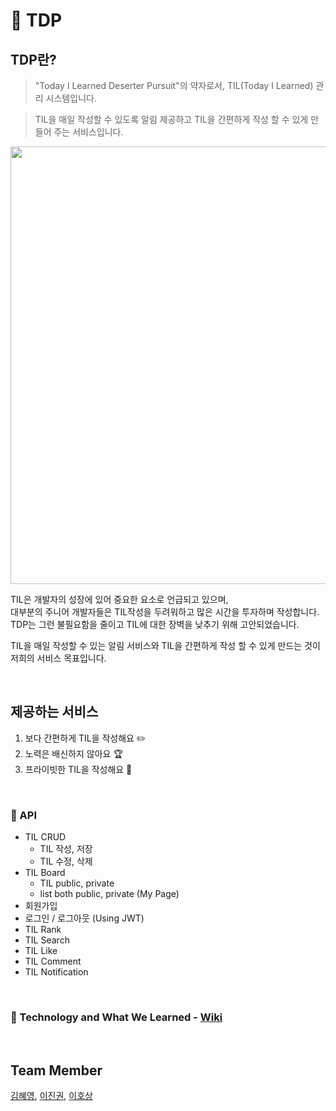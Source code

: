 # 📝 TDP
## TDP란?

> "Today I Learned Deserter Pursuit"의 약자로서, TIL(Today I Learned) 관리 시스템입니다.

> TIL을 매일 작성할 수 있도록 알림 제공하고 TIL을 간편하게 작성 할 수 있게 만들어 주는 서비스입니다.

<img width="700" src="https://user-images.githubusercontent.com/29566893/145568826-86a27353-991f-4758-9225-78b9417936fd.png">

TIL은 개발자의 성장에 있어 중요한 요소로 언급되고 있으며, <br>
대부분의 주니어 개발자들은 TIL작성을 두려워하고 많은 시간을 투자하며 작성합니다.<br> 
TDP는 그런 불필요함을 줄이고 TIL에 대한 장벽을 낮추기 위해 고안되었습니다.<br> 

TIL을 매일 작성할 수 있는 알림 서비스와 TIL을 간편하게 작성 할 수 있게 만드는 것이 저희의 서비스 목표입니다.

<br>

## 제공하는 서비스
1. 보다 간편하게 TIL을 작성해요 ✏️
2. 노력은 배신하지 않아요 🏆
3. 프라이빗한 TIL을 작성해요 🔐

<br>

### 🚀 API
- TIL CRUD
    - TIL 작성, 저장
    - TIL 수정, 삭제
- TIL Board
    - TIL public, private
    - list both public, private (My Page)
- 회원가입
- 로그인 / 로그아웃 (Using JWT)
- TIL Rank
- TIL Search
- TIL Like 
- TIL Comment
- TIL Notification

<br>

### 🚀 Technology and What We Learned - [Wiki](https://github.com/0sunzero0/TDP/wiki/4.-Technology-&-What-We-Learned)

<br>

## Team Member
[김혜영](https://github.com/0sunzero0), [이진권](https://github.com/dlwlsrnjs), [이호상](https://github.com/dpdtydz)

